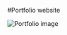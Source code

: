 #Portfolio website

![Portfolio image](https://costagolub.github.com/portfolioWebsite/screenshot.jpg)